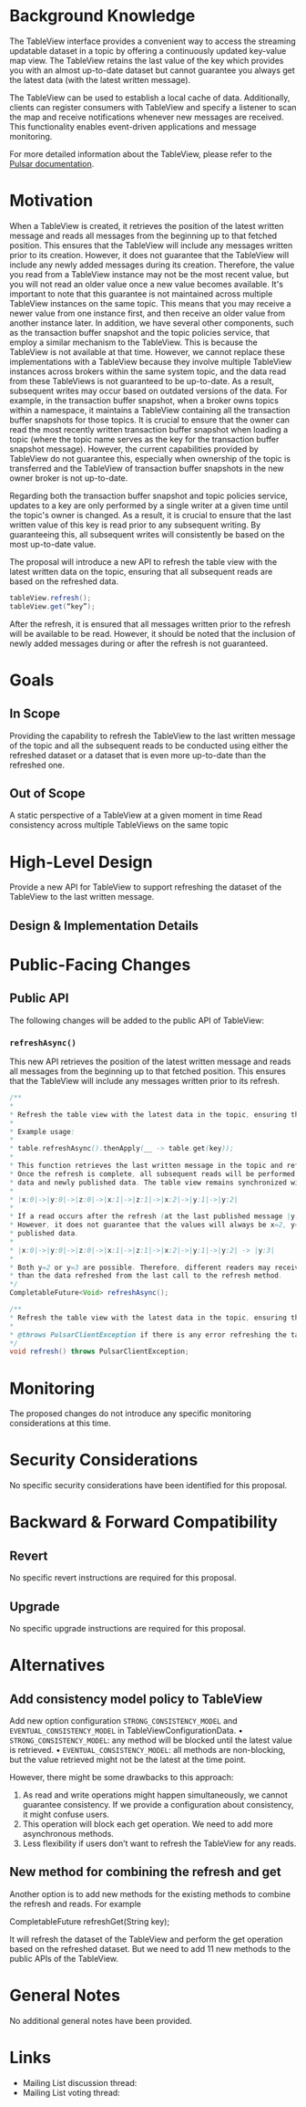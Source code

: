 # Background Knowledge

The TableView interface provides a convenient way to access the streaming updatable dataset in a topic by offering a continuously updated key-value map view.  The TableView retains the last value of the key which provides you with an almost up-to-date dataset but cannot guarantee you always get the latest data (with the latest written message).

The TableView can be used to establish a local cache of data. Additionally, clients can register consumers with TableView and specify a listener to scan the map and receive notifications whenever new messages are received. This functionality enables event-driven applications and message monitoring.

For more detailed information about the TableView, please refer to the [Pulsar documentation](https://pulsar.apache.org/docs/next/concepts-clients/#tableview).

# Motivation

When a TableView is created, it retrieves the position of the latest written message and reads all messages from the beginning up to that fetched position. This ensures that the TableView will include any messages written prior to its creation. However, it does not guarantee that the TableView will include any newly added messages during its creation.
Therefore, the value you read from a TableView instance may not be the most recent value, but you will not read an older value once a new value becomes available. It's important to note that this guarantee is not maintained across multiple TableView instances on the same topic. This means that you may receive a newer value from one instance first, and then receive an older value from another instance later.
In addition, we have several other components, such as the transaction buffer snapshot and the topic policies service, that employ a similar mechanism to the TableView. This is because the TableView is not available at that time. However, we cannot replace these implementations with a TableView because they involve multiple TableView instances across brokers within the same system topic, and the data read from these TableViews is not guaranteed to be up-to-date. As a result, subsequent writes may occur based on outdated versions of the data.
For example, in the transaction buffer snapshot, when a broker owns topics within a namespace, it maintains a TableView containing all the transaction buffer snapshots for those topics. It is crucial to ensure that the owner can read the most recently written transaction buffer snapshot when loading a topic (where the topic name serves as the key for the transaction buffer snapshot message). However, the current capabilities provided by TableView do not guarantee this, especially when ownership of the topic is transferred and the TableView of transaction buffer snapshots in the new owner broker is not up-to-date.

Regarding both the transaction buffer snapshot and topic policies service, updates to a key are only performed by a single writer at a given time until the topic's owner is changed. As a result, it is crucial to ensure that the last written value of this key is read prior to any subsequent writing. By guaranteeing this, all subsequent writes will consistently be based on the most up-to-date value.

The proposal will introduce a new API to refresh the table view with the latest written data on the topic, ensuring that all subsequent reads are based on the refreshed data.

```java
tableView.refresh();
tableView.get(“key”);
```

After the refresh, it is ensured that all messages written prior to the refresh will be available to be read. However, it should be noted that the inclusion of newly added messages during or after the refresh is not guaranteed.

# Goals

## In Scope

Providing the capability to refresh the TableView to the last written message of the topic and all the subsequent reads to be conducted using either the refreshed dataset or a dataset that is even more up-to-date than the refreshed one.

## Out of Scope


A static perspective of a TableView at a given moment in time
Read consistency across multiple TableViews on the same topic

# High-Level Design

Provide a new API for TableView to support refreshing the dataset of the TableView to the last written message.

## Design & Implementation Details

# Public-Facing Changes

## Public API

The following changes will be added to the public API of TableView:

### `refreshAsync()`

This new API retrieves the position of the latest written message and reads all messages from the beginning up to that fetched position. This ensures that the TableView will include any messages written prior to its refresh.

```java
/**
*
* Refresh the table view with the latest data in the topic, ensuring that all subsequent reads are based on the refreshed data.
*
* Example usage:
*
* table.refreshAsync().thenApply(__ -> table.get(key));
*
* This function retrieves the last written message in the topic and refreshes the table view accordingly.
* Once the refresh is complete, all subsequent reads will be performed on the refreshed data or a combination of the refreshed
* data and newly published data. The table view remains synchronized with any newly published data after the refresh.
*
* |x:0|->|y:0|->|z:0|->|x:1|->|z:1|->|x:2|->|y:1|->|y:2|
*
* If a read occurs after the refresh (at the last published message |y:2|), it ensures that outdated data like x=1 is not obtained.
* However, it does not guarantee that the values will always be x=2, y=2, z=1, as the table view may receive updates with newly
* published data.
*
* |x:0|->|y:0|->|z:0|->|x:1|->|z:1|->|x:2|->|y:1|->|y:2| -> |y:3|
*
* Both y=2 or y=3 are possible. Therefore, different readers may receive different values, but all values will be equal to or newer
* than the data refreshed from the last call to the refresh method.
*/
CompletableFuture<Void> refreshAsync();

/**
* Refresh the table view with the latest data in the topic, ensuring that all subsequent reads are based on the refreshed data.
*
* @throws PulsarClientException if there is any error refreshing the table view.
*/
void refresh() throws PulsarClientException;


```

# Monitoring

The proposed changes do not introduce any specific monitoring considerations at this time.

# Security Considerations

No specific security considerations have been identified for this proposal.

# Backward & Forward Compatibility

## Revert

No specific revert instructions are required for this proposal.

## Upgrade

No specific upgrade instructions are required for this proposal.

# Alternatives

## Add consistency model policy to TableView
Add new option configuration `STRONG_CONSISTENCY_MODEL` and `EVENTUAL_CONSISTENCY_MODEL` in TableViewConfigurationData.
• `STRONG_CONSISTENCY_MODEL`: any method will be blocked until the latest value is retrieved.
• `EVENTUAL_CONSISTENCY_MODEL`: all methods are non-blocking, but the value retrieved might not be the latest at the time point.

However, there might be some drawbacks to this approach:
1. As read and write operations might happen simultaneously, we cannot guarantee consistency. If we provide a configuration about consistency, it might confuse users.
2. This operation will block each get operation. We need to add more asynchronous methods.
3. Less flexibility if users don’t want to refresh the TableView for any reads.

## New method for combining the refresh and get

Another option is to add new methods for the existing methods to combine the refresh and reads. For example

CompletableFuture<T> refreshGet(String key);

It will refresh the dataset of the TableView and perform the get operation based on the refreshed dataset. But we need to add 11 new methods to the public APIs of the TableView.


# General Notes

No additional general notes have been provided.

# Links

<!--
Updated afterwards
-->
* Mailing List discussion thread:
* Mailing List voting thread:
